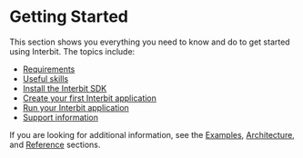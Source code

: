 # Getting Started

This section shows you everything you need to know and do to get started
using Interbit. The topics include:

* [Requirements](requirements.md)
* [Useful skills](skills.md)
* [Install the Interbit SDK](install.md)
* [Create your first Interbit application](create.md)
* [Run your Interbit application](run.md)
* [Support information](support.md)

If you are looking for additional information, see the
[Examples](/examples/README.md),
[Architecture](/architecture/README.adoc), and
[Reference](/reference/README.adoc) sections.
